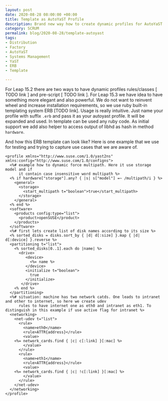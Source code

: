 ```yaml
---
layout: post
date: 2020-08-28 08:00:00 +00:00
title: Template as AutoYaST Profile
description: Brand new way how to create dynamic profiles for AutoYaST.
category: SCRUM
permalink: blog/2020-08-28/template-autoyast
tags:
- Distribution
- Factory
- AutoYaST
- Systems Management
- YaST
- ERB
- Template

---
```


For Leap 15.2 there are two ways to have dynamic profiles rules/classes [ TODO link ] and pre-script [ TODO link ]. For Leap 15.3 we have idea to have something more elegant and also powerful.
We do not want to reinvent wheel and increase installation requirements, so we use ruby built-in templating system ERB [TODO link]. Usage is really intuitive. Just name your profile with suffix `.erb`
and pass it as your autoyast profile. It will be expanded and used. In template can be used any ruby code. As initial support we add also helper to access output of libhd as hash in method `hardware`.

And how this ERB template can look like? Here is one example that we use for testing and trying to capture use cases that we are aware of.

```erb
<profile xmlns="http://www.suse.com/1.0/yast2ns" xmlns:config="http://www.suse.com/1.0/configns">
  <%# example how to dynamic force multipath. Here it use storage model and if
      it contain case insensitive word multipath %>
  <% if hardware["storage"].any? { |s| s["model"] =~ /multipath/i } %>
    <general>
      <storage>
        <start_multipath t="boolean">true</start_multipath>
      </storage>
    </general>
  <% end %>
  <software>
    <products config:type="list">
      <product>openSUSE</product>
    </products>
  </software>
  <%# first lets create list of disk names according to its size %>
  <% sorted_disks = disks.sort_by { |d| d[:size] }.map { |d| d[:device] }.reverse %>
  <partitioning t="list">
    <% sorted_disks[0..1].each do |name| %>
      <drive>
         <device>
           <%= name %>
         </device>
         <initialize t="boolean">
           true
         </initialize>
       </drive>
    <% end %>
  </partitioning>
  <%# situation: machine has two network catds. One leads to intranet and other to internet, so here we create udev
      rules to have internet one as eth0 and intranet as eth1. To distinguish in this example if use active flag for intranet %>
  <networking>
    <net-udev t="list">
      <rule>
        <name>eth0</name>
        <rule>ATTR{address}</rule>
        <value>
  	<%= network_cards.find { |c| c[:link] }[:mac] %>
        </value>
      </rule>
      <rule>
        <name>eth1</name>
        <rule>ATTR{address}</rule>
        <value>
  	<%= network_cards.find { |c| !c[:link] }[:mac] %>
        </value>
      </rule>
    </net-udev>
  </networking>
</profile>
```
